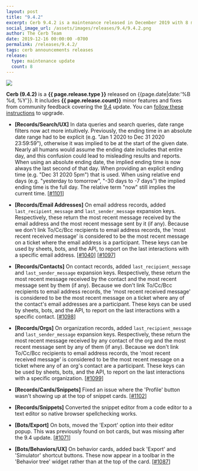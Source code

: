 ```yaml
---
layout: post
title: "9.4.2"
excerpt: Cerb 9.4.2 is a maintenance released in December 2019 with 8 minor features and fixes from community feedback.
social_image_url: /assets/images/releases/9.4/9.4.2.png
author: The Cerb Team
date: 2019-12-16 00:00:00 -0700
permalink: /releases/9.4.2/
tags: cerb announcements releases
release:
  type: maintenance update
  count: 8
---
```


<div class="cerb-screenshot">
<img src="{{page.social_image_url}}" class="screenshot">
</div>

**Cerb (9.4.2)** is a **{{ page.release.type }}** released on {{page.date|date:'%B %d, %Y'}}. It includes **{{ page.release.count}}** minor features and fixes from community feedback covering the [9.4](/releases/9.4/) update.  You can [follow these instructions](/docs/upgrading/) to upgrade.

* **[Records/Search/UX]** In data queries and search queries, date range filters now act more intuitively. Previously, the ending time in an absolute date range had to be explicit (e.g. "Jan 1 2020 to Dec 31 2020 23:59:59"), otherwise it was implied to be at the start of the given date. Nearly all humans would assume the ending date includes that entire day, and this confusion could lead to misleading results and reports. When using an absolute ending date, the implied ending time is now always the last second of that day. When providing an explicit ending time (e.g. "Dec 31 2020 5pm") that is used. When using relative end days (e.g. "yesterday to tomorrow", "-30 days to -7 days") the implied ending time is the full day. The relative term "now" still implies the current time. [[#1101](https://github.com/jstanden/cerb/issues/1101)]

* **[Records/Email Addresses]** On email address records, added `last_recipient_message` and `last_sender_message` expansion keys. Respectively, these return the most recent message received by the email address and the most recent message sent by it (if any). Because we don't link To/Cc/Bcc recipients to email address records, the 'most recent received message' is considered to be the most recent message on a ticket where the email address is a participant. These keys can be used by sheets, bots, and the API, to report on the last interactions with a specific email address. [[#1040](https://github.com/jstanden/cerb/issues/1040)] [[#1097](https://github.com/jstanden/cerb/issues/1097)]

* **[Records/Contacts]** On contact records, added `last_recipient_message` and `last_sender_message` expansion keys. Respectively, these return the most recent message received by the contact and the most recent message sent by them (if any). Because we don't link To/Cc/Bcc recipients to email address records, the 'most recent received message' is considered to be the most recent message on a ticket where any of the contact's email addresses are a participant. These keys can be used by sheets, bots, and the API, to report on the last interactions with a specific contact. [[#1098](https://github.com/jstanden/cerb/issues/1098)]

* **[Records/Orgs]** On organization records, added `last_recipient_message` and `last_sender_message` expansion keys. Respectively, these return the most recent message received by any contact of the org and the most recent message sent by any of them (if any). Because we don't link To/Cc/Bcc recipients to email address records, the 'most recent received message' is considered to be the most recent message on a ticket where any of an org's contact are a participant. These keys can be used by sheets, bots, and the API, to report on the last interactions with a specific organization. [[#1099](https://github.com/jstanden/cerb/issues/1099)]

* **[Records/Cards/Snippets]** Fixed an issue where the 'Profile' button wasn't showing up at the top of snippet cards. [[#1102](https://github.com/jstanden/cerb/issues/1102)]

* **[Records/Snippets]** Converted the snippet editor from a code editor to a text editor so native browser spellchecking works.

* **[Bots/Export]** On bots, moved the 'Export' option into their editor popup. This was previously found on bot cards, but was missing after the 9.4 update. [[#1071](https://github.com/jstanden/cerb/issues/1071)]

* **[Bots/Behaviors/UX]** On behavior cards, added back 'Export' and 'Simulator' shortcut buttons. These now appear in a toolbar in the 'Behavior tree' widget rather than at the top of the card. [[#1087](https://github.com/jstanden/cerb/issues/1087)]

